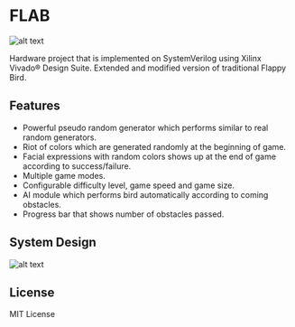 # FLAB

![alt text](https://github.com/sonmezonur/FLAB/blob/master/flab.gif)



Hardware project that is implemented on SystemVerilog using Xilinx Vivado® Design Suite. Extended and modified version of traditional Flappy Bird.

## Features

- Powerful pseudo random generator which performs similar to real random generators.
- Riot of colors which are generated randomly at the beginning of game.
- Facial expressions with random colors shows up at the end of game according to success/failure.
- Multiple game modes.
- Configurable difficulty level, game speed and game size.
- AI module which performs bird automatically according to coming obstacles.
- Progress bar that shows number of obstacles passed.

## System Design

![alt text](https://github.com/sonmezonur/FLAB/blob/master/FinalFlab.png)


## License

MIT License
